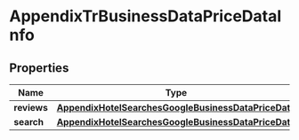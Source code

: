 

# AppendixTrBusinessDataPriceDataInfo


## Properties

| Name | Type | Description | Notes |
|------------ | ------------- | ------------- | -------------|
|**reviews** | [**AppendixHotelSearchesGoogleBusinessDataPriceData**](AppendixHotelSearchesGoogleBusinessDataPriceData.md) |  |  [optional] |
|**search** | [**AppendixHotelSearchesGoogleBusinessDataPriceData**](AppendixHotelSearchesGoogleBusinessDataPriceData.md) |  |  [optional] |



